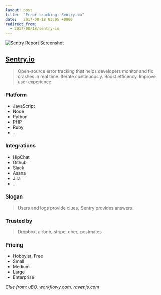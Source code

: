 ```yaml
---
layout: post
title:  "Error tracking: Sentry.io"
date:   2017-08-18 03:05 +0800
redirect_from:
  - 2017/08/18/sentry-io
---
```


![Sentry Report Screenshot](https://sentry.io/_assets/screenshots/features-page-dash-e8a6fd442fa9d8785ddeb665ea8f55f9ca940de4d8b1d90517ae35e650a259c7.jpg)

## [Sentry.io](https://sentry.io/)

> Open-source error tracking that helps developers monitor and fix crashes in real time. Iterate continuously. Boost efficency. Improve user experience.

### Platform

- JavaScript
- Node
- Python
- PHP
- Ruby
- ...

### Integrations

- HipChat
- Github
- Slack
- Asana
- Jira
- ...

### Slogan

> Users and logs provide clues, Sentry provides answers.

### Trusted by

> Dropbox, airbnb, stripe, uber, postmates

### Pricing

- Hobbyist, Free
- Small
- Medium
- Large
- Enterprise

*Clue from: uBO, workflowy.com, ravenjs.com*